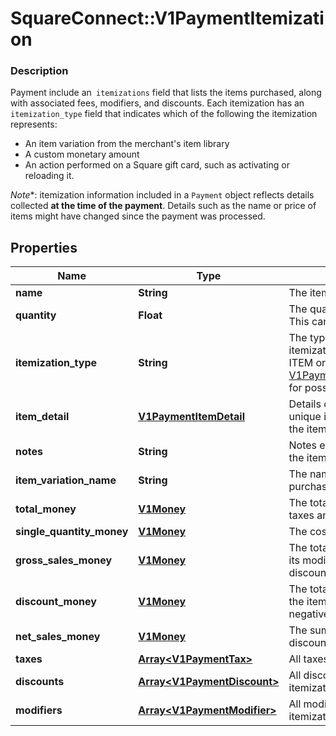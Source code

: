 # SquareConnect::V1PaymentItemization

### Description

Payment include an` itemizations` field that lists the items purchased, along with associated fees, modifiers, and discounts. Each itemization has an `itemization_type` field that indicates which of the following the itemization represents:  <ul> <li>An item variation from the merchant's item library</li> <li>A custom monetary amount</li> <li> An action performed on a Square gift card, such as activating or reloading it. </li> </ul>  *Note**: itemization information included in a `Payment` object reflects details collected **at the time of the payment**. Details such as the name or price of items might have changed since the payment was processed.

## Properties
Name | Type | Description | Notes
------------ | ------------- | ------------- | -------------
**name** | **String** | The item&#39;s name. | [optional] 
**quantity** | **Float** | The quantity of the item purchased. This can be a decimal value. | [optional] 
**itemization_type** | **String** | The type of purchase that the itemization represents, such as an ITEM or CUSTOM_AMOUNT See [V1PaymentItemizationItemizationType](#type-v1paymentitemizationitemizationtype) for possible values | [optional] 
**item_detail** | [**V1PaymentItemDetail**](V1PaymentItemDetail.md) | Details of the item, including its unique identifier and the identifier of the item variation purchased. | [optional] 
**notes** | **String** | Notes entered by the merchant about the item at the time of payment, if any. | [optional] 
**item_variation_name** | **String** | The name of the item variation purchased, if any. | [optional] 
**total_money** | [**V1Money**](V1Money.md) | The total cost of the item, including all taxes and discounts. | [optional] 
**single_quantity_money** | [**V1Money**](V1Money.md) | The cost of a single unit of this item. | [optional] 
**gross_sales_money** | [**V1Money**](V1Money.md) | The total cost of the itemization and its modifiers, not including taxes or discounts. | [optional] 
**discount_money** | [**V1Money**](V1Money.md) | The total of all discounts applied to the itemization. This value is always negative or zero. | [optional] 
**net_sales_money** | [**V1Money**](V1Money.md) | The sum of gross_sales_money and discount_money. | [optional] 
**taxes** | [**Array&lt;V1PaymentTax&gt;**](V1PaymentTax.md) | All taxes applied to this itemization. | [optional] 
**discounts** | [**Array&lt;V1PaymentDiscount&gt;**](V1PaymentDiscount.md) | All discounts applied to this itemization. | [optional] 
**modifiers** | [**Array&lt;V1PaymentModifier&gt;**](V1PaymentModifier.md) | All modifier options applied to this itemization. | [optional] 


